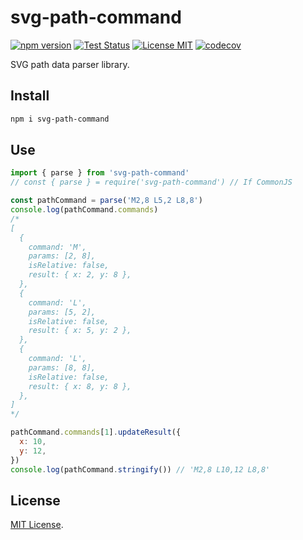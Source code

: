 # svg-path-command

[![npm version](https://badge.fury.io/js/svg-path-command.svg)](https://badge.fury.io/js/svg-path-command)
[![Test Status](https://github.com/kimulaco/svg-path-command/workflows/Test/badge.svg)](https://github.com/kimulaco/svg-path-command/actions)
[![License MIT](https://img.shields.io/badge/License-MIT-green.svg)](https://opensource.org/licenses/MIT)
[![codecov](https://codecov.io/gh/kimulaco/svg-path-command/branch/main/graph/badge.svg?token=SL63YJ6XQ0)](https://codecov.io/gh/kimulaco/svg-path-command)

SVG path data parser library.

## Install

```bash
npm i svg-path-command
```

## Use

```js
import { parse } from 'svg-path-command'
// const { parse } = require('svg-path-command') // If CommonJS

const pathCommand = parse('M2,8 L5,2 L8,8')
console.log(pathCommand.commands)
/*
[
  {
    command: 'M',
    params: [2, 8],
    isRelative: false,
    result: { x: 2, y: 8 },
  },
  {
    command: 'L',
    params: [5, 2],
    isRelative: false,
    result: { x: 5, y: 2 },
  },
  {
    command: 'L',
    params: [8, 8],
    isRelative: false,
    result: { x: 8, y: 8 },
  },
]
*/

pathCommand.commands[1].updateResult({
  x: 10,
  y: 12,
})
console.log(pathCommand.stringify()) // 'M2,8 L10,12 L8,8'
```

## License

[MIT License](LICENSE).
